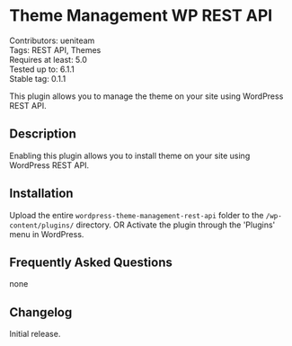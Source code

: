 # Theme Management WP REST API
Contributors: ueniteam  
Tags: REST API, Themes  
Requires at least: 5.0  
Tested up to: 6.1.1  
Stable tag: 0.1.1  

This plugin allows you to manage the theme on your site using WordPress REST API.

## Description

Enabling this plugin allows you to install theme on your site using WordPress REST API.


## Installation

Upload the entire `wordpress-theme-management-rest-api` folder to the `/wp-content/plugins/` directory.
OR
Activate the plugin through the 'Plugins' menu in WordPress.

## Frequently Asked Questions

none

## Changelog


Initial release.
